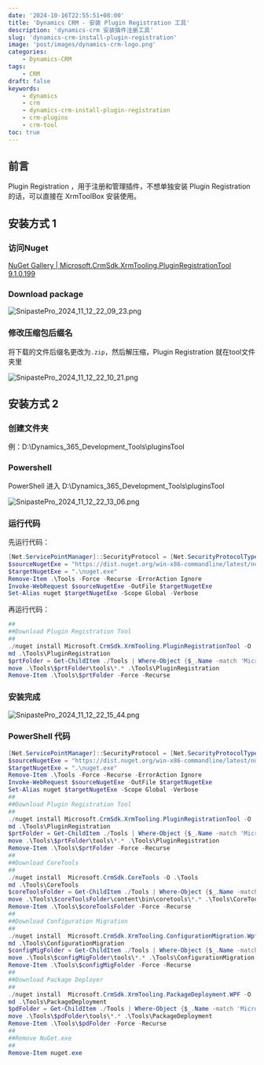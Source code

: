 ```yaml
---
date: '2024-10-16T22:55:51+08:00'
title: 'Dynamics CRM - 安装 Plugin Registration 工具'
description: 'dynamics-crm 安装插件注册工具'
slug: 'dynamics-crm-install-plugin-registration'
image: 'post/images/dynamics-crm-logo.png'
categories:
    - Dynamics-CRM
tags:
    - CRM
draft: false
keywords:
    - dynamics
    - crm
    - dynamics-crm-install-plugin-registration
    - crm-plugins
    - crm-tool
toc: true
---
```


## 前言

Plugin Registration ，用于注册和管理插件，不想单独安装 Plugin Registration 的话，可以直接在 XrmToolBox 安装使用。

## 安装方式 1

### 访问Nuget

[NuGet Gallery | Microsoft.CrmSdk.XrmTooling.PluginRegistrationTool 9.1.0.199](https://www.nuget.org/packages/Microsoft.CrmSdk.XrmTooling.PluginRegistrationTool/)

### Download package

![SnipastePro_2024_11_12_22_09_23.png](post/images/SnipastePro_2024_11_12_22_09_23.png)

### 修改压缩包后缀名

将下载的文件后缀名更改为`.zip`，然后解压缩，Plugin Registration 就在tool文件夹里

![SnipastePro_2024_11_12_22_10_21.png](post/images/SnipastePro_2024_11_12_22_10_21.png)

## 安装方式 2

### 创建文件夹

例：D:\Dynamics_365_Development_Tools\pluginsTool

### Powershell

PowerShell 进入 D:\Dynamics_365_Development_Tools\pluginsTool

![SnipastePro_2024_11_12_22_13_06.png](post/images/SnipastePro_2024_11_12_22_13_06.png)

### 运行代码

先运行代码：

```Powershell
[Net.ServicePointManager]::SecurityProtocol = [Net.SecurityProtocolType]::Tls12
$sourceNugetExe = "https://dist.nuget.org/win-x86-commandline/latest/nuget.exe"
$targetNugetExe = ".\nuget.exe"
Remove-Item .\Tools -Force -Recurse -ErrorAction Ignore
Invoke-WebRequest $sourceNugetExe -OutFile $targetNugetExe
Set-Alias nuget $targetNugetExe -Scope Global -Verbose
```

再运行代码：

```Powershell
##
##Download Plugin Registration Tool
##
./nuget install Microsoft.CrmSdk.XrmTooling.PluginRegistrationTool -O .\Tools
md .\Tools\PluginRegistration
$prtFolder = Get-ChildItem ./Tools | Where-Object {$_.Name -match 'Microsoft.CrmSdk.XrmTooling.PluginRegistrationTool.'}
move .\Tools\$prtFolder\tools\*.* .\Tools\PluginRegistration
Remove-Item .\Tools\$prtFolder -Force -Recurse
```

### 安装完成

![SnipastePro_2024_11_12_22_15_44.png](post/images/SnipastePro_2024_11_12_22_15_44.png)

### PowerShell 代码

```Powershell
[Net.ServicePointManager]::SecurityProtocol = [Net.SecurityProtocolType]::Tls12
$sourceNugetExe = "https://dist.nuget.org/win-x86-commandline/latest/nuget.exe"
$targetNugetExe = ".\nuget.exe"
Remove-Item .\Tools -Force -Recurse -ErrorAction Ignore
Invoke-WebRequest $sourceNugetExe -OutFile $targetNugetExe
Set-Alias nuget $targetNugetExe -Scope Global -Verbose 
##
##Download Plugin Registration Tool
##
./nuget install Microsoft.CrmSdk.XrmTooling.PluginRegistrationTool -O .\Tools
md .\Tools\PluginRegistration
$prtFolder = Get-ChildItem ./Tools | Where-Object {$_.Name -match 'Microsoft.CrmSdk.XrmTooling.PluginRegistrationTool.'}
move .\Tools\$prtFolder\tools\*.* .\Tools\PluginRegistration
Remove-Item .\Tools\$prtFolder -Force -Recurse 
##
##Download CoreTools
##
./nuget install  Microsoft.CrmSdk.CoreTools -O .\Tools
md .\Tools\CoreTools
$coreToolsFolder = Get-ChildItem ./Tools | Where-Object {$_.Name -match 'Microsoft.CrmSdk.CoreTools.'}
move .\Tools\$coreToolsFolder\content\bin\coretools\*.* .\Tools\CoreTools
Remove-Item .\Tools\$coreToolsFolder -Force -Recurse 
##
##Download Configuration Migration
##
./nuget install  Microsoft.CrmSdk.XrmTooling.ConfigurationMigration.Wpf -O .\Tools
md .\Tools\ConfigurationMigration
$configMigFolder = Get-ChildItem ./Tools | Where-Object {$_.Name -match 'Microsoft.CrmSdk.XrmTooling.ConfigurationMigration.Wpf.'}
move .\Tools\$configMigFolder\tools\*.* .\Tools\ConfigurationMigration
Remove-Item .\Tools\$configMigFolder -Force -Recurse 
##
##Download Package Deployer 
##
./nuget install  Microsoft.CrmSdk.XrmTooling.PackageDeployment.WPF -O .\Tools
md .\Tools\PackageDeployment
$pdFolder = Get-ChildItem ./Tools | Where-Object {$_.Name -match 'Microsoft.CrmSdk.XrmTooling.PackageDeployment.Wpf.'}
move .\Tools\$pdFolder\tools\*.* .\Tools\PackageDeployment
Remove-Item .\Tools\$pdFolder -Force -Recurse 
##
##Remove NuGet.exe
##
Remove-Item nuget.exe
```
